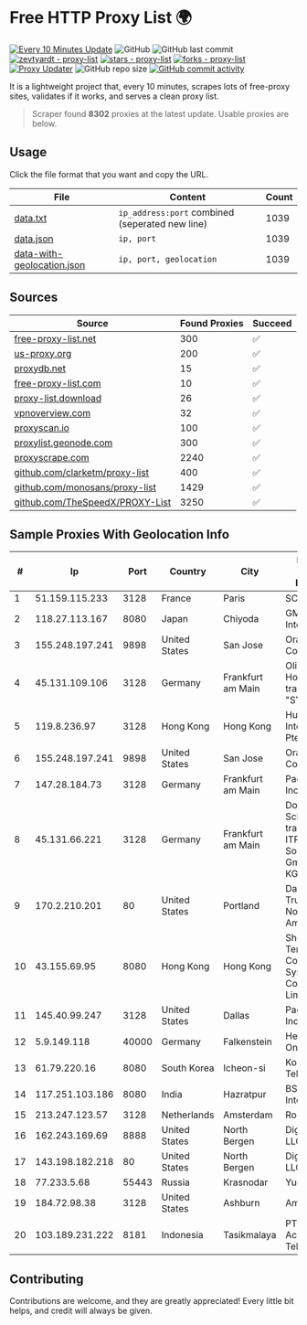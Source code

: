 
# Free HTTP Proxy List 🌍

[![Every 10 Minutes Update](https://github.com/mertguvencli/http-proxy-list/actions/workflows/main.yml/badge.svg?branch=main)](https://github.com/mertguvencli/http-proxy-list/actions/workflows/main.yml)
![GitHub](https://img.shields.io/github/license/mertguvencli/http-proxy-list)
![GitHub last commit](https://img.shields.io/github/last-commit/mertguvencli/http-proxy-list)
[![zevtyardt - proxy-list](https://img.shields.io/static/v1?label=zevtyardt&message=proxy-list&color=blue&logo=github)](https://github.com/zevtyardt/proxy-list "Go to GitHub repo")
[![stars - proxy-list](https://img.shields.io/github/stars/zevtyardt/proxy-list?style=social)](https://github.com/zevtyardt/proxy-list)
[![forks - proxy-list](https://img.shields.io/github/forks/zevtyardt/proxy-list?style=social)](https://github.com/zevtyardt/proxy-list)
[![Proxy Updater](https://github.com/zevtyardt/proxy-list/workflows/Proxy%20Updater/badge.svg)](https://github.com/zevtyardt/proxy-list/actions?query=workflow:"Proxy+Updater")
![GitHub repo size](https://img.shields.io/github/repo-size/zevtyardt/proxy-list)
[![GitHub commit activity](https://img.shields.io/github/commit-activity/m/zevtyardt/proxy-list?logo=commits)](https://github.com/zevtyardt/proxy-list/commits/main)

It is a lightweight project that, every 10 minutes, scrapes lots of free-proxy sites, validates if it works, and serves a clean proxy list.

> Scraper found **8302** proxies at the latest update. Usable proxies are below.

## Usage

Click the file format that you want and copy the URL.

|File|Content|Count|
|----|-------|-----|
|[data.txt](https://raw.githubusercontent.com/mertguvencli/http-proxy-list/main/proxy-list/data.txt)|`ip_address:port` combined (seperated new line)|1039|
|[data.json](https://raw.githubusercontent.com/mertguvencli/http-proxy-list/main/proxy-list/data.json)|`ip, port`|1039|
|[data-with-geolocation.json](https://raw.githubusercontent.com/mertguvencli/http-proxy-list/main/proxy-list/data-with-geolocation.json)|`ip, port, geolocation`|1039|

## Sources

|Source|Found Proxies|Succeed|
|------|-------------|-------|
|[free-proxy-list.net](https://free-proxy-list.net)|300|✅|
|[us-proxy.org](https://www.us-proxy.org)|200|✅|
|[proxydb.net](http://proxydb.net)|15|✅|
|[free-proxy-list.com](https://free-proxy-list.com/?page=&port=&type%5B%5D=http&type%5B%5D=https&up_time=0&search=Search)|10|✅|
|[proxy-list.download](https://www.proxy-list.download/HTTP)|26|✅|
|[vpnoverview.com](https://vpnoverview.com/privacy/anonymous-browsing/free-proxy-servers)|32|✅|
|[proxyscan.io](https://www.proxyscan.io)|100|✅|
|[proxylist.geonode.com](https://proxylist.geonode.com/api/proxy-list?limit=300&page=1&sort_by=lastChecked&sort_type=desc&protocols=http,https)|300|✅|
|[proxyscrape.com](https://api.proxyscrape.com/v2/?request=displayproxies&protocol=http&timeout=10000&country=all&ssl=all&anonymity=all)|2240|✅|
|[github.com/clarketm/proxy-list](https://raw.githubusercontent.com/clarketm/proxy-list/master/proxy-list-raw.txt)|400|✅|
|[github.com/monosans/proxy-list](https://raw.githubusercontent.com/monosans/proxy-list/main/proxies/http.txt)|1429|✅|
|[github.com/TheSpeedX/PROXY-List](https://raw.githubusercontent.com/TheSpeedX/PROXY-List/master/http.txt)|3250|✅|


## Sample Proxies With Geolocation Info

|#|Ip|Port|Country|City|Internet Service Provider|
|-|--|----|-------|----|-------------------------|
|1|51.159.115.233|3128|France|Paris|SCALEWAY|
|2|118.27.113.167|8080|Japan|Chiyoda|GMO Internet, Inc.|
|3|155.248.197.241|9898|United States|San Jose|Oracle Corporation|
|4|45.131.109.106|3128|Germany|Frankfurt am Main|Oliver Horscht is trading as "SYNLINQ"|
|5|119.8.236.97|3128|Hong Kong|Hong Kong|Huawei International Pte. Ltd.|
|6|155.248.197.241|9898|United States|San Jose|Oracle Corporation|
|7|147.28.184.73|3128|Germany|Frankfurt am Main|Packet Host, Inc.|
|8|45.131.66.221|3128|Germany|Frankfurt am Main|Dominic Scholz trading as ITP-Solutions GmbH & Co. KG|
|9|170.2.210.201|80|United States|Portland|Daimler Trucks of North America LLC|
|10|43.155.69.95|8080|Hong Kong|Hong Kong|Shenzhen Tencent Computer Systems Company Limited|
|11|145.40.99.247|3128|United States|Dallas|Packet Host, Inc.|
|12|5.9.149.118|40000|Germany|Falkenstein|Hetzner Online GmbH|
|13|61.79.220.16|8080|South Korea|Icheon-si|Korea Telecom|
|14|117.251.103.186|8080|India|Hazratpur|BSNL Internet|
|15|213.247.123.57|3128|Netherlands|Amsterdam|Routit BV|
|16|162.243.169.69|8888|United States|North Bergen|DigitalOcean, LLC|
|17|143.198.182.218|80|United States|North Bergen|DigitalOcean, LLC|
|18|77.233.5.68|55443|Russia|Krasnodar|Yug-Link|
|19|184.72.98.38|3128|United States|Ashburn|Amazon.com|
|20|103.189.231.222|8181|Indonesia|Tasikmalaya|PT Media Access Telematika|



## Contributing

Contributions are welcome, and they are greatly appreciated! Every
little bit helps, and credit will always be given.

